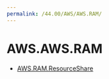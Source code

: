 ```yaml
---
permalink: /44.00/AWS/AWS.RAM/
---
```


# AWS.AWS.RAM



* [AWS.RAM.ResourceShare](AWS.RAM.ResourceShare.md)